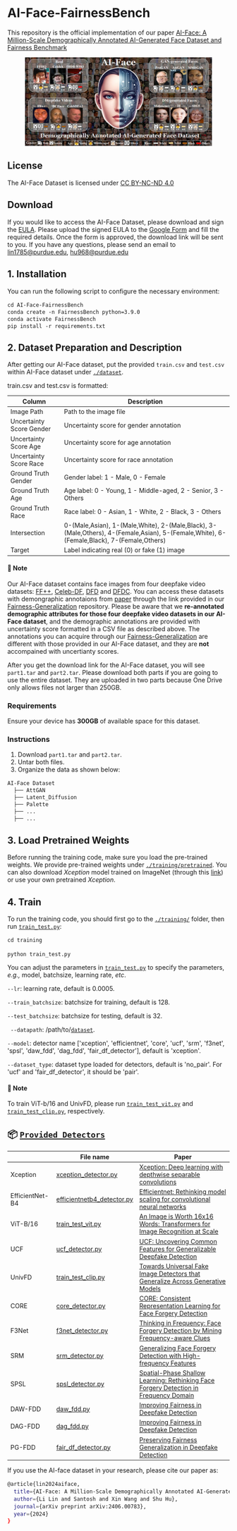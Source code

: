 # AI-Face-FairnessBench
This repository is the official implementation of our paper [AI-Face: A Million-Scale Demographically Annotated AI-Generated Face Dataset and Fairness Benchmark](https://arxiv.org/abs/2406.00783)

<figure>
  <img src="assets/dataset_overview.png" alt="Dataset Overview">
</figure>

## License
The AI-Face Dataset is licensed under [CC BY-NC-ND 4.0](https://creativecommons.org/licenses/by-nc-nd/4.0/legalcode)
## Download
If you would like to access the AI-Face Dataset, please download and sign the [EULA](https://drive.google.com/file/d/1uiAuNHvYmn1kggVCaDmFbndESlGyMN-X/view?usp=sharing). Please upload the signed EULA to the [Google Form](https://forms.gle/Wci1hsZCz6Rgnvw57) and fill the required details. Once the form is approved, the download link will be sent to you.
If you have any questions, please send an email to lin1785@purdue.edu, hu968@purdue.edu

## 1. Installation

You can run the following script to configure the necessary environment:

```
cd AI-Face-FairnessBench
conda create -n FairnessBench python=3.9.0
conda activate FairnessBench
pip install -r requirements.txt
```
## 2. Dataset Preparation and Description
After getting our AI-Face dataset, put the provided `train.csv` and `test.csv` within AI-Face dataset under  [`./dataset`](./dataset).

train.csv and test.csv is formatted:

| Column                     | Description                                                         |
|----------------------------|---------------------------------------------------------------------|
| Image Path                 | Path to the image file                                              |
| Uncertainty Score Gender   | Uncertainty score for gender annotation                             |
| Uncertainty Score Age      | Uncertainty score for age annotation                                |
| Uncertainty Score Race     | Uncertainty score for race annotation                               |
| Ground Truth Gender        | Gender label: 1 - Male, 0 - Female                                  |
| Ground Truth Age           | Age label: 0 - Young, 1 - Middle-aged, 2 - Senior, 3 - Others       |
| Ground Truth Race          | Race label: 0 - Asian, 1 - White, 2 - Black, 3 - Others             |
| Intersection               |  0-(Male,Asian), 1-(Male,White), 2-(Male,Black), 3-(Male,Others), 4-(Female,Asian), 5-(Female,White), 6-(Female,Black), 7-(Female,Others)|
| Target                     | Label indicating real (0) or fake (1) image                         |


#### 📝 Note 

Our AI-Face dataset contains face images from four deepfake video datasets: [FF++](https://github.com/ondyari/FaceForensics), [Celeb-DF](https://github.com/yuezunli/celeb-deepfakeforensics), [DFD](https://ai.googleblog.com/2019/09/contributing-data-to-deepfake-detection.html) and [DFDC](https://ai.facebook.com/datasets/dfdc/). You can access these datasets with demongraphic annotaions from [paper](https://arxiv.org/pdf/2208.05845.pdf) through the link provided in our [Fairness-Generalization](https://github.com/Purdue-M2/Fairness-Generalization) repository. Please be aware that we __re-annotated demographic attributes for those four deepfake video datasets in our AI-Face dataset__, and the demographic annotations are provided with uncertainty score formatted in a CSV file as described above. The annotations you can acquire through our [Fairness-Generalization](https://github.com/Purdue-M2/Fairness-Generalization) are different with those provided in our AI-Face dataset, and they are __not__ accompained with uncertianty scores.

After you get the download link for the AI-Face dataset, you will see `part1.tar` and `part2.tar`. Please download both parts if you are going to use the entire dataset. They are uploaded in two parts because One Drive only allows files not larger than 250GB.

### Requirements
Ensure your device has **300GB** of available space for this dataset.

### Instructions

1. Download `part1.tar` and `part2.tar`.
2. Untar both files.
3. Organize the data as shown below:
   
```
AI-Face Dataset
  ├── AttGAN
  ├── Latent_Diffusion
  ├── Palette
  ├── ...
  ├── ...
```

## 3. Load Pretrained Weights
Before running the training code, make sure you load the pre-trained weights. We provide pre-trained weights under [`./training/pretrained`](./training/pretrained). You can also download *Xception* model trained on ImageNet (through this [link](http://data.lip6.fr/cadene/pretrainedmodels/xception-b5690688.pth)) or use your own pretrained *Xception*.

## 4. Train
To run the training code, you should first go to the [`./training/`](./training/) folder, then run [`train_test.py`](training/train_test.py):

```
cd training

python train_test.py 
```

You can adjust the parameters in [`train_test.py`](training/train_test.py) to specify the parameters, *e.g.,* model, batchsize, learning rate, *etc*.

`--lr`: learning rate, default is 0.0005. 

`--train_batchsize`: batchsize for training, default is 128.

`--test_batchsize`: batchsize for testing, default is 32.

` --datapath`: /path/to/[`dataset`](./dataset).

`--model`: detector name ['xception', 'efficientnet', 'core', 'ucf', 'srm', 'f3net', 'spsl', 'daw_fdd', 'dag_fdd', 'fair_df_detector'], default is 'xception'.

`--dataset_type`: dataset type loaded for detectors, default is 'no_pair'. For 'ucf' and 'fair_df_detector', it should be 'pair'. 

#### 📝 Note
To train ViT-b/16 and UnivFD, please run  [`train_test_vit.py`](training/train_test_vit.py) and [`train_test_clip.py`](training/train_test_clip.py), respectively.

## 📦 [`Provided Detectors`](./training/detectors)
|                  | File name                               | Paper                                                                                                                                                                                                                                                                                                                                                         |
|------------------|-----------------------------------------|---------------------------------------------------------------------------------------------------------------------------------------------------------------------------------------------------------------------------------------------------------------------------------------------------------------------------------------------------------------|
| Xception          | [xception_detector.py](./training/detectors/xception_detector.py)         | [Xception: Deep learning with depthwise separable convolutions](https://openaccess.thecvf.com/content_cvpr_2017/html/Chollet_Xception_Deep_Learning_CVPR_2017_paper.html) |
| EfficientNet-B4            | [efficientnetb4_detector.py](./training/detectors/xception_detector.py)       |  [Efficientnet: Rethinking model scaling for convolutional neural networks](http://proceedings.mlr.press/v97/tan19a.html)                                                                                                                                                                                                                                                                                              |
| ViT-B/16      |  [train_test_vit.py](./training/train_test_vit.py) | [An Image is Worth 16x16 Words: Transformers for Image Recognition at Scale](https://arxiv.org/abs/2010.11929)                                                                                                                                                                                                                  |
| UCF      | [ucf_detector.py](./training/detectors/ucf_detector.py) | [UCF: Uncovering Common Features for Generalizable Deepfake Detection](https://openaccess.thecvf.com/content/ICCV2023/papers/Yan_UCF_Uncovering_Common_Features_for_Generalizable_Deepfake_Detection_ICCV_2023_paper.pdf) |
| UnivFD    |  [train_test_clip.py](./training/train_test_clip.py) | [Towards Universal Fake Image Detectors that Generalize Across Generative Models](https://openaccess.thecvf.com/content/CVPR2023/papers/Ojha_Towards_Universal_Fake_Image_Detectors_That_Generalize_Across_Generative_Models_CVPR_2023_paper.pdf) | 
| CORE    |  [core_detector.py](./training/detectors/core_detector.py) | [CORE: Consistent Representation Learning for Face Forgery Detection](https://openaccess.thecvf.com/content/CVPR2022W/WMF/papers/Ni_CORE_COnsistent_REpresentation_Learning_for_Face_Forgery_Detection_CVPRW_2022_paper.pdf) |  
| F3Net    |  [f3net_detector.py](./training/detectors/f3net_detector.py) | [Thinking in Frequency: Face Forgery Detection by Mining Frequency-aware Clues](https://www.ecva.net/papers/eccv_2020/papers_ECCV/papers/123570086.pdf) | 
| SRM    |  [srm_detector.py](./training/detectors/srm_detector.py) | [Generalizing Face Forgery Detection with High-frequency Features](https://openaccess.thecvf.com/content/CVPR2021/papers/Luo_Generalizing_Face_Forgery_Detection_With_High-Frequency_Features_CVPR_2021_paper.pdf) | 
| SPSL    |  [spsl_detector.py](./training/detectors/spsl_detector.py) | [Spatial-Phase Shallow Learning: Rethinking Face Forgery Detection in Frequency Domain](https://arxiv.org/abs/2103.01856) | 
| DAW-FDD    |  [daw_fdd.py](./training/detectors/daw_fdd.py) | [Improving Fairness in Deepfake Detection](https://openaccess.thecvf.com/content/WACV2024/papers/Ju_Improving_Fairness_in_Deepfake_Detection_WACV_2024_paper.pdf) | 
| DAG-FDD    |  [dag_fdd.py](./training/detectors/dag_fdd.py) | [Improving Fairness in Deepfake Detection](https://openaccess.thecvf.com/content/WACV2024/papers/Ju_Improving_Fairness_in_Deepfake_Detection_WACV_2024_paper.pdf) | 
| PG-FDD    |  [fair_df_detector.py](./training/detectors/fair_df_detector.py) | [Preserving Fairness Generalization in Deepfake Detection](https://arxiv.org/abs/2402.17229) | 


If you use the AI-face dataset in your research, please cite our paper as:

```bash
@article{lin2024aiface,
  title={AI-Face: A Million-Scale Demographically Annotated AI-Generated Face Dataset and Fairness Benchmark},
  author={Li Lin and Santosh and Xin Wang and Shu Hu},
  journal={arXiv preprint arXiv:2406.00783},
  year={2024}
}
```
